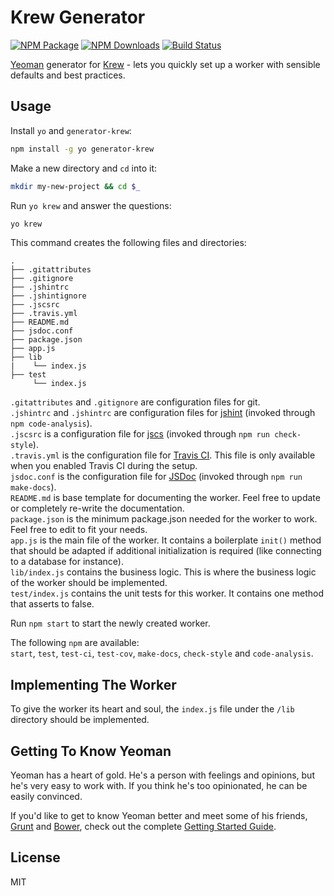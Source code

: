 # Krew Generator
  [![NPM Package][npm-image]][npm-url]
  [![NPM Downloads][npm-downloads-image]][npm-downloads-url]
  [![Build Status][travis-image]][travis-url]

[Yeoman](http://yeoman.io) generator for [Krew][krew-url] - lets you quickly set up a worker with sensible defaults and best practices.


## Usage

Install `yo` and `generator-krew`:

```bash
npm install -g yo generator-krew
```

Make a new directory and `cd` into it:

```bash
mkdir my-new-project && cd $_
```

Run `yo krew` and answer the questions:
```bash
yo krew
```
This command creates the following files and directories:
```
.
├── .gitattributes
├── .gitignore
├── .jshintrc
├── .jshintignore
├── .jscsrc
├── .travis.yml
├── README.md
├── jsdoc.conf
├── package.json
├── app.js
├── lib
|    └── index.js
├── test
     └── index.js
```
`.gitattributes` and `.gitignore` are configuration files for git.  
`.jshintrc` and `.jshintrc` are configuration files for [jshint][jshint-url] (invoked through `npm code-analysis`).  
`.jscsrc` is a configuration file for [jscs][jscs-url] (invoked through `npm run check-style`).  
`.travis.yml` is the configuration file for [Travis CI][travis-ci-url]. This file is only available
when you enabled Travis CI during the setup.  
`jsdoc.conf` is the configuration file for [JSDoc][jsdoc-url] (invoked through `npm run make-docs`).  
`README.md` is base template for documenting the worker. Feel free to update or completely re-write
the documentation.  
`package.json` is the minimum package.json needed for the worker to work. Feel free to edit to
fit your needs.  
`app.js` is the main file of the worker. It contains a boilerplate `init()` method that should be
adapted if additional initialization is required (like connecting to a database for instance).  
`lib/index.js` contains the business logic. This is where the business logic of the worker should
be implemented.  
`test/index.js` contains the unit tests for this worker. It contains one method that asserts
to false.  
  
Run `npm start` to start the newly created worker.  

The following `npm` are available:  
`start`, `test`, `test-ci`, `test-cov`, `make-docs`, `check-style` and `code-analysis`.  

## Implementing The Worker
To give the worker its heart and soul, the `index.js` file under the `/lib` directory should be
implemented.

## Getting To Know Yeoman

Yeoman has a heart of gold. He's a person with feelings and opinions, but he's very easy to work with. If you think he's too opinionated, he can be easily convinced.

If you'd like to get to know Yeoman better and meet some of his friends, [Grunt](http://gruntjs.com) and [Bower](http://bower.io), check out the complete [Getting Started Guide](https://github.com/yeoman/yeoman/wiki/Getting-Started).


## License

MIT

[npm-image]: https://badge.fury.io/js/generator-krew.svg
[npm-url]: https://www.npmjs.com/package/generator-krew
[npm-downloads-image]: https://img.shields.io/npm/dm/generator-krew.svg?style=flat
[npm-downloads-url]: https://www.npmjs.org/package/generator-krew
[travis-image]: https://travis-ci.org/KurtPattyn/generator-krew.svg?branch=master
[travis-url]: https://travis-ci.org/KurtPattyn/generator-krew
[krew-url]: https://github.com/KurtPattyn/krew
[jshint-url]: http://jshint.com
[jscs-url]: http://jscs.info
[travis-ci-url]: https://travis-ci.org/
[jsdoc-url]: http://usejsdoc.org

